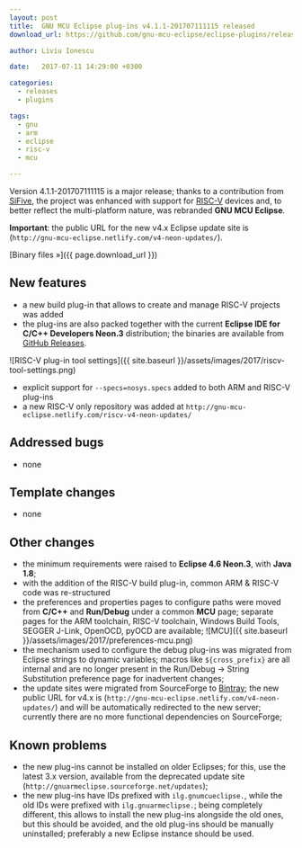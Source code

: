```yaml
---
layout: post
title:  GNU MCU Eclipse plug-ins v4.1.1-201707111115 released
download_url: https://github.com/gnu-mcu-eclipse/eclipse-plugins/releases/tag/v4.1.1-201707111115

author: Liviu Ionescu

date:   2017-07-11 14:29:00 +0300

categories:
  - releases
  - plugins

tags:
  - gnu
  - arm
  - eclipse
  - risc-v
  - mcu

---
```


Version 4.1.1-201707111115 is a major release; thanks to a contribution from [SiFive](https://www.sifive.com), the project was enhanced with support for [RISC-V](https://riscv.org) devices and, to better reflect the multi-platform nature, was rebranded **GNU MCU Eclipse**.

**Important**: the public URL for the new v4.x Eclipse update site is (`http://gnu-mcu-eclipse.netlify.com/v4-neon-updates/`).

[Binary files »]({{ page.download_url }})

## New features

- a new build plug-in that allows to create and manage RISC-V projects was added
- the plug-ins are also packed together with the current **Eclipse IDE for C/C++ Developers Neon.3** distribution; the binaries are available from [GitHub Releases](https://github.com/gnu-mcu-eclipse/org.eclipse.epp.packages/releases).

![RISC-V plug-in tool settings]({{ site.baseurl }}/assets/images/2017/riscv-tool-settings.png)

- explicit support for `--specs=nosys.specs`  added to both ARM and RISC-V plug-ins
- a new RISC-V only repository was added at `http://gnu-mcu-eclipse.netlify.com/riscv-v4-neon-updates/`

## Addressed bugs

- none

## Template changes

- none

## Other changes

- the minimum requirements were raised to **Eclipse 4.6 Neon.3**, with **Java 1.8**; 
- with the addition of the RISC-V build plug-in, common ARM & RISC-V code was re-structured
- the preferences and properties pages to configure paths were moved from **C/C++** and **Run/Debug** under a common **MCU** page; separate pages for the ARM toolchain, RISC-V toolchain, Windows Build Tools, SEGGER J-Link, OpenOCD, pyOCD are available;
![MCU]({{ site.baseurl }}/assets/images/2017/preferences-mcu.png)
- the mechanism used to configure the debug plug-ins was migrated from Eclipse strings to dynamic variables; macros like `${cross_prefix}` are all internal and are no longer present in the Run/Debug -> String Substitution preference page for inadvertent changes;
- the update sites were migrated from SourceForge to [Bintray](https://bintray.com/gnu-mcu-eclipse/v4-neon-updates); the new public URL for v4.x is (`http://gnu-mcu-eclipse.netlify.com/v4-neon-updates/`) and will be automatically redirected to the new server; currently there are no more functional dependencies on SourceForge;

## Known problems

- the new plug-ins cannot be installed on older Eclipses; for this, use the latest 3.x version, available from the deprecated update site (`http://gnuarmeclipse.sourceforge.net/updates`);
- the new plug-ins have IDs prefixed with `ilg.gnumcueclipse.`, while the old IDs were prefixed with `ilg.gnuarmeclipse.`; being completely different, this allows to install the new plug-ins alongside the old ones, but this should be avoided, and the old plug-ins should be manually uninstalled; preferably a new Eclipse instance should be used.
